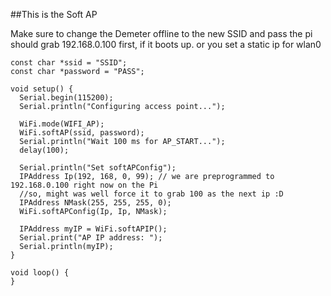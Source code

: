 ##This is the Soft AP

Make sure to change the Demeter offline to the new SSID and pass
the pi should grab 192.168.0.100 first, if it boots up. or you set a static ip for wlan0
```
const char *ssid = "SSID";
const char *password = "PASS";

void setup() {
  Serial.begin(115200);
  Serial.println("Configuring access point...");

  WiFi.mode(WIFI_AP);
  WiFi.softAP(ssid, password);
  Serial.println("Wait 100 ms for AP_START...");
  delay(100);
  
  Serial.println("Set softAPConfig");
  IPAddress Ip(192, 168, 0, 99); // we are preprogrammed to 192.168.0.100 right now on the Pi 
  //so, might was well force it to grab 100 as the next ip :D
  IPAddress NMask(255, 255, 255, 0);
  WiFi.softAPConfig(Ip, Ip, NMask);
  
  IPAddress myIP = WiFi.softAPIP();
  Serial.print("AP IP address: ");
  Serial.println(myIP);
}

void loop() {
}
```
